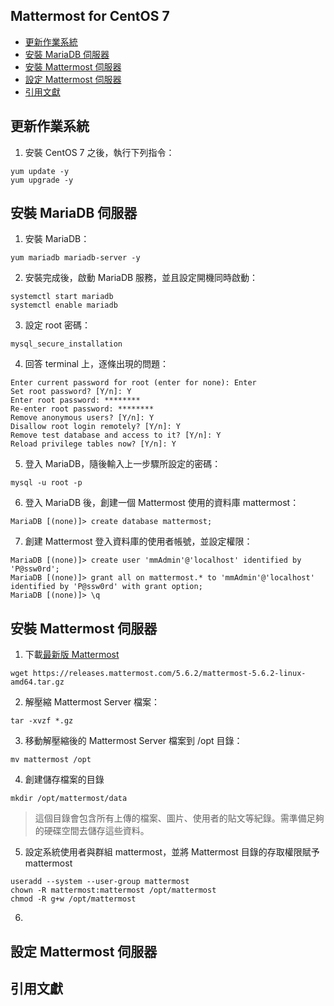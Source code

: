 ## Mattermost for CentOS 7

* [更新作業系統](#linux)
* [安裝 MariaDB 伺服器](#mariadb)
* [安裝 Mattermost 伺服器](#mattermost)
* [設定 Mattermost 伺服器](#config)
* [引用文獻](#ref)

## <a name=linux>更新作業系統</a>

1. 安裝 CentOS 7 之後，執行下列指令：

```
yum update -y
yum upgrade -y
```

## <a name=mariadb>安裝 MariaDB 伺服器</a>

1. 安裝 MariaDB：

```
yum mariadb mariadb-server -y
```

2. 安裝完成後，啟動 MariaDB 服務，並且設定開機同時啟動：

```
systemctl start mariadb
systemctl enable mariadb
```

3. 設定 root 密碼：

```
mysql_secure_installation
```

4. 回答 terminal 上，逐條出現的問題：

```
Enter current password for root (enter for none): Enter
Set root password? [Y/n]: Y
Enter root password: ********
Re-enter root password: ********
Remove anonymous users? [Y/n]: Y
Disallow root login remotely? [Y/n]: Y
Remove test database and access to it? [Y/n]: Y
Reload privilege tables now? [Y/n]: Y
```

5. 登入 MariaDB，隨後輸入上一步驟所設定的密碼：

```
mysql -u root -p
```

6. 登入 MariaDB 後，創建一個 Mattermost 使用的資料庫 mattermost：

```
MariaDB [(none)]> create database mattermost;
```

7. 創建 Mattermost 登入資料庫的使用者帳號，並設定權限：

```
MariaDB [(none)]> create user 'mmAdmin'@'localhost' identified by 'P@ssw0rd';
MariaDB [(none)]> grant all on mattermost.* to 'mmAdmin'@'localhost' identified by 'P@ssw0rd' with grant option;
MariaDB [(none)]> \q
```

## <a name=mattermost>安裝 Mattermost 伺服器</a>

1. 下載<a href="https://mattermost.com/download/">最新版 Mattermost</a>

```
wget https://releases.mattermost.com/5.6.2/mattermost-5.6.2-linux-amd64.tar.gz
```

2. 解壓縮 Mattermost Server 檔案：

```
tar -xvzf *.gz
```

3. 移動解壓縮後的 Mattermost Server 檔案到 /opt 目錄：

```
mv mattermost /opt
```

4. 創建儲存檔案的目錄

```
mkdir /opt/mattermost/data
```

> 這個目錄會包含所有上傳的檔案、圖片、使用者的貼文等紀錄。需準備足夠的硬碟空間去儲存這些資料。

5. 設定系統使用者與群組 mattermost，並將 Mattermost 目錄的存取權限賦予 mattermost

```
useradd --system --user-group mattermost
chown -R mattermost:mattermost /opt/mattermost
chmod -R g+w /opt/mattermost
```

6. 

## <a name=config>設定 Mattermost 伺服器</a>



## <a name=ref>引用文獻</a>


